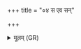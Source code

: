 +++
title = "०४ स एव सन्"

+++
<details><summary>मूलम् (GR)</summary>

स एव सन् भुवनान्य् आभरत्  
स एव सन् भुवनानि पर्य् ऐत् ।  
पिता सन्न् अभवत् पुत्र एषां  
तस्माद् वै नान्यत् परम् अस्ति तेजः ॥
</details>
